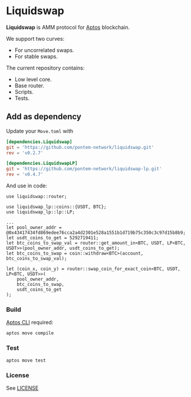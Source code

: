 # Liquidswap

**Liquidswap** is AMM protocol for [Aptos](https://www.aptos.com/) blockchain. 

We support two curves:

* For uncorrelated swaps.
* For stable swaps.

The current repository contains: 

* Low level core.
* Base router.
* Scripts.
* Tests.

## Add as dependency

Update your `Move.toml` with

```toml
[dependencies.Liquidswap]
git = 'https://github.com/pontem-network/liquidswap.git'
rev = 'v0.2.7'

[dependencies.LiquidswapLP]
git = 'https://github.com/pontem-network/liquidswap-lp.git'
rev = 'v0.4.7'
```

And use in code:

```move
use liquidswap::router;

use liquidswap_lp::coins::{USDT, BTC};
use liquidswap_lp::lp::LP;

...
let pool_owner_addr = @0x43417434fd869edee76cca2a4d2301e528a1551b1d719b75c350c3c97d15b8b9;
let usdt_coins_to_get = 5292719411;
let btc_coins_to_swap_val = router::get_amount_in<BTC, USDT, LP<BTC, USDT>>(pool_owner_addr, usdt_coins_to_get);
let btc_coins_to_swap = coin::withdraw<BTC>(account, btc_coins_to_swap_val);

let (coin_x, coin_y) = router::swap_coin_for_exact_coin<BTC, USDT, LP<BTC, USDT>>(
    pool_owner_addr,
    btc_coins_to_swap,
    usdt_coins_to_get
);
```


### Build

[Aptos CLI](https://github.com/aptos-labs/aptos-core/releases) required:

    aptos move compile

### Test

    aptos move test

### License

See [LICENSE](LICENSE)

